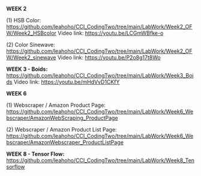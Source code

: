 

**WEEK 2**

(1) HSB Color:
https://github.com/leahoho/CCI_CodingTwo/tree/main/LabWork/Week2_OFW/Week2_HSBcolor
Video link: https://youtu.be/LCGmWBfke-o

(2) Color Sinewave:
https://github.com/leahoho/CCI_CodingTwo/tree/main/LabWork/Week2_OFW/Week2_sinewave
Video link: https://youtu.be/P2o8g17t8Wo


**WEEK 3 - Boids:**
https://github.com/leahoho/CCI_CodingTwo/tree/main/LabWork/Week3_Boids
Video link: https://youtu.be/mHdVvD1CKfY


**WEEK 6**

(1) Webscraper / Amazon Product Page:
https://github.com/leahoho/CCI_CodingTwo/tree/main/LabWork/Week6_Webscraper/AmazonWebScraping_ProductPage


(2) Webscraper / Amazon Product List Page:
https://github.com/leahoho/CCI_CodingTwo/tree/main/LabWork/Week6_Webscraper/AmazonWebscraper_ProductListPage


**WEEK 8 - Tensor Flow:**
https://github.com/leahoho/CCI_CodingTwo/tree/main/LabWork/Week8_Tensorflow
